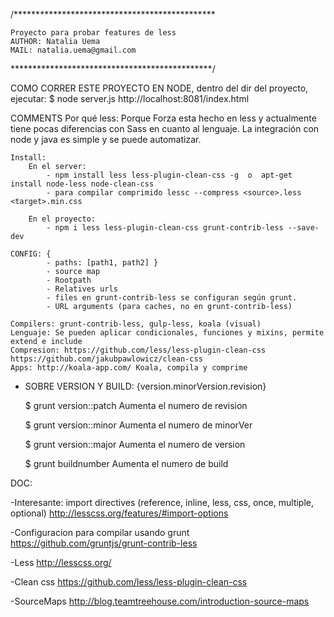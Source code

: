 /**********************************************

	Proyecto para probar features de less
	AUTHOR: Natalia Uema
	MAIL: natalia.uema@gmail.com

**********************************************/

COMO CORRER ESTE PROYECTO EN NODE, dentro del dir del proyecto, ejecutar:
$ node server.js
http://localhost:8081/index.html



COMMENTS
	Por qué less:
		Porque Forza esta hecho en less y actualmente tiene pocas diferencias con Sass en cuanto al lenguaje.
		La integración con node y java es simple y se puede automatizar.


	Install: 
		En el server:  
			- npm install less less-plugin-clean-css -g  o  apt-get install node-less node-clean-css 
			- para compilar comprimido lessc --compress <source>.less <target>.min.css
				
		En el proyecto: 
			- npm i less less-plugin-clean-css grunt-contrib-less --save-dev
	
	CONFIG: {
			- paths: [path1, path2] } 
			- source map
			- Rootpath
			- Relatives urls
			- files en grunt-contrib-less se configuran según grunt.
			- URL arguments (para caches, no en grunt-contrib-less) 

	Compilers: grunt-contrib-less, gulp-less, koala (visual)
	Lenguaje: Se pueden aplicar condicionales, funciones y mixins, permite extend e include
	Compresion: https://github.com/less/less-plugin-clean-css https://github.com/jakubpawlowicz/clean-css
	Apps: http://koala-app.com/ Koala, compila y comprime  


* SOBRE VERSION Y BUILD: {version.minorVersion.revision}

	$ grunt version::patch 
Aumenta el numero de revision

	$ grunt version::minor
Aumenta el numero de minorVer

	$ grunt version::major
Aumenta el numero de version

	$ grunt buildnumber
Aumenta el numero de build



DOC:

-Interesante: import directives (reference, inline, less, css, once, multiple, optional)
http://lesscss.org/features/#import-options

-Configuracion para compilar usando grunt
https://github.com/gruntjs/grunt-contrib-less

-Less
http://lesscss.org/

-Clean css
https://github.com/less/less-plugin-clean-css

-SourceMaps
http://blog.teamtreehouse.com/introduction-source-maps